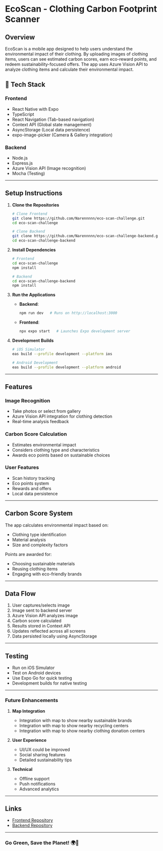 # EcoScan - Clothing Carbon Footprint Scanner

## Overview
EcoScan is a mobile app designed to help users understand the environmental impact of their clothing. By uploading images of clothing items, users can see estimated carbon scores, earn eco-reward points, and redeem sustainability-focused offers. The app uses Azure Vision API to analyze clothing items and calculate their environmental impact.

## 🔧 Tech Stack
### Frontend
- React Native with Expo
- TypeScript
- React Navigation (Tab-based navigation)
- Context API (Global state management)
- AsyncStorage (Local data persistence)
- expo-image-picker (Camera & Gallery integration)

### Backend
- Node.js
- Express.js
- Azure Vision API (Image recognition)
- Mocha (Testing)

---

##  Setup Instructions

1. **Clone the Repositories**  
   ```bash
   # Clone Frontend
   git clone https://github.com/Narennnnn/eco-scan-challenge.git
   cd eco-scan-challenge
   
   # Clone Backend
   git clone https://github.com/Narennnnn/eco-scan-challenge-backend.git
   cd eco-scan-challenge-backend
   ```

2. **Install Dependencies**  
   ```bash
   # Frontend
   cd eco-scan-challenge
   npm install
   
   # Backend
   cd eco-scan-challenge-backend
   npm install
   ```

3. **Run the Applications**
   - **Backend**: 
     ```bash
     npm run dev   # Runs on http://localhost:3000
     ```
   - **Frontend**: 
     ```bash
     npx expo start   # Launches Expo development server
     ```

4. **Development Builds**
   ```bash
   # iOS Simulator
   eas build --profile development --platform ios
   
   # Android Development
   eas build --profile development --platform android
   ```

---

##  Features

### Image Recognition
- Take photos or select from gallery
- Azure Vision API integration for clothing detection
- Real-time analysis feedback

### Carbon Score Calculation
- Estimates environmental impact
- Considers clothing type and characteristics
- Awards eco points based on sustainable choices

### User Features
- Scan history tracking
- Eco points system
- Rewards and offers
- Local data persistence

---

##  Carbon Score System

The app calculates environmental impact based on:
- Clothing type identification
- Material analysis
- Size and complexity factors

Points are awarded for:
- Choosing sustainable materials
- Reusing clothing items
- Engaging with eco-friendly brands

---

##  Data Flow
1. User captures/selects image
2. Image sent to backend server
3. Azure Vision API analyzes image
4. Carbon score calculated
5. Results stored in Context API
6. Updates reflected across all screens
7. Data persisted locally using AsyncStorage

---

## Testing

- Run on iOS Simulator
- Test on Android devices
- Use Expo Go for quick testing
- Development builds for native testing

---

###  Future Enhancements

1. **Map Integration**
   - Integration with map to show nearby sustainable brands
   - Integration with map to show nearby recycling centers
   - Integration with map to show nearby clothing donation centers

2. **User Experience**
   - UI/UX could be improved
   - Social sharing features
   - Detailed sustainability tips

3. **Technical**
   - Offline support
   - Push notifications
   - Advanced analytics

---

##  Links
- [Frontend Repository](https://github.com/Narennnnn/eco-scan-challenge)
- [Backend Repository](https://github.com/Narennnnn/eco-scan-challenge-backend)

---

### Go Green, Save the Planet! 🌍💚

